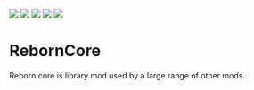 [![](http://cf.way2muchnoise.eu/full_237903_downloads.svg)](https://minecraft.curseforge.com/projects/reborncore)  [![](http://cf.way2muchnoise.eu/packs/237903.svg)](https://minecraft.curseforge.com/projects/reborncore) [![](http://cf.way2muchnoise.eu/mods/237903.svg)](https://minecraft.curseforge.com/projects/reborncore) [![](http://cf.way2muchnoise.eu/versions/237903.svg)](https://minecraft.curseforge.com/projects/reborncore) [![](https://img.shields.io/badge/Discord-TeamReborn-738bd7.svg)](https://discord.gg/0tCDWb77cvetwm0e)

# RebornCore
Reborn core is library mod used by a large range of other mods.
